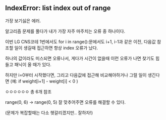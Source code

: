 ## IndexError: list index out of range



가장 보기싫은 에러.

알고리즘 문제를 풀다가 내가 가장 자주 마주치는 오류 중 하나이다.



이번 LG CNS코테 1번에서도 for i in range():문에서도 i+1, i-1과 같은 이전, 다음값 참조할 일이 생길때 접근하면 항상 index 오류가 났다.

하나의 값이라도 미스되면 오류나서, 게다가 시간이 없을때 이런 오류가 나면 찾기도 힘들고 패닉이 올 때가 있다.



하지만 i=0부터 시작했다면, 그리고 다음값에 접근해 비교해야하거나 그럴 일이 생긴다면 (예: if weight[i+1] - weight[i] < 0 )

ㅇㅇㅇㅇㅇㅇ 총 6개 참조

range(0, 6) -> range(0, 5) 잘 맞추어주면 오류를 해결할 수 있다.

(문제가 복잡할때는 다소 헷갈리겠지만.. 잘하자!)